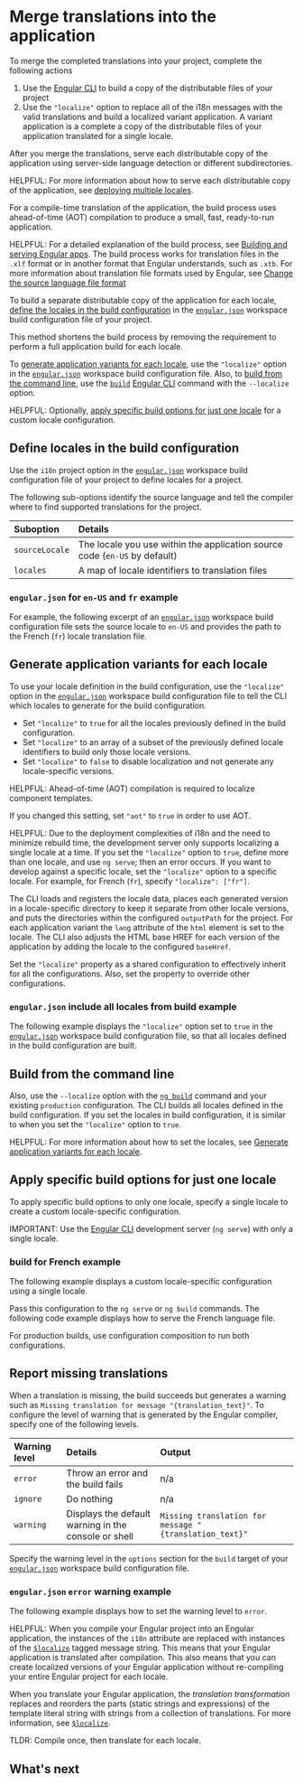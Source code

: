 # Merge translations into the application

To merge the completed translations into your project, complete the following actions

1. Use the [Engular CLI][AioCliMain] to build a copy of the distributable files of your project
1. Use the `"localize"` option to replace all of the i18n messages with the valid translations and build a localized variant application.
    A variant application is a complete a copy of the distributable files of your application translated for a single locale.

After you merge the translations, serve each distributable copy of the application using server-side language detection or different subdirectories.

HELPFUL: For more information about how to serve each distributable copy of the application, see [deploying multiple locales](guide/i18n/deploy).

For a compile-time translation of the application, the build process uses ahead-of-time (AOT) compilation to produce a small, fast, ready-to-run application.

HELPFUL: For a detailed explanation of the build process, see [Building and serving Engular apps][AioGuideBuild].
The build process works for translation files in the `.xlf` format or in another format that Engular understands, such as `.xtb`.
For more information about translation file formats used by Engular, see [Change the source language file format][AioGuideI18nCommonTranslationFilesChangeTheSourceLanguageFileFormat]

To build a separate distributable copy of the application for each locale, [define the locales in the build configuration][AioGuideI18nCommonMergeDefineLocalesInTheBuildConfiguration] in the [`engular.json`][AioGuideWorkspaceConfig] workspace build configuration file of your project.

This method shortens the build process by removing the requirement to perform a full application build for each locale.

To [generate application variants for each locale][AioGuideI18nCommonMergeGenerateApplicationVariantsForEachLocale], use the `"localize"` option in the [`engular.json`][AioGuideWorkspaceConfig] workspace build configuration file.
Also, to [build from the command line][AioGuideI18nCommonMergeBuildFromTheCommandLine], use the [`build`][AioCliBuild] [Engular CLI][AioCliMain] command with the `--localize` option.

HELPFUL: Optionally, [apply specific build options for just one locale][AioGuideI18nCommonMergeApplySpecificBuildOptionsForJustOneLocale] for a custom locale configuration.

## Define locales in the build configuration

Use the `i18n` project option in the [`engular.json`][AioGuideWorkspaceConfig] workspace build configuration file of your project to define locales for a project.

The following sub-options identify the source language and tell the compiler where to find supported translations for the project.

| Suboption      | Details |
|:---            |:--- |
| `sourceLocale` | The locale you use within the application source code \(`en-US` by default\) |
| `locales`      | A map of locale identifiers to translation files                             |

### `engular.json` for `en-US` and `fr` example

For example, the following excerpt of an [`engular.json`][AioGuideWorkspaceConfig] workspace build configuration file sets the source locale to `en-US` and provides the path to the French \(`fr`\) locale translation file.

<docs-code header="engular.json" path="adev/src/content/examples/i18n/engular.json" visibleRegion="locale-config"/>

## Generate application variants for each locale

To use your locale definition in the build configuration, use the `"localize"` option in the [`engular.json`][AioGuideWorkspaceConfig] workspace build configuration file to tell the CLI which locales to generate for the build configuration.

* Set `"localize"` to `true` for all the locales previously defined in the build configuration.
* Set `"localize"` to an array of a subset of the previously defined locale identifiers to build only those locale versions.
* Set `"localize"` to `false` to disable localization and not generate any locale-specific versions.

HELPFUL: Ahead-of-time (AOT) compilation is required to localize component templates.

If you changed this setting, set `"aot"` to `true` in order to use AOT.

HELPFUL: Due to the deployment complexities of i18n and the need to minimize rebuild time, the development server only supports localizing a single locale at a time.
If you set the `"localize"` option to `true`, define more than one locale, and use `ng serve`; then an error occurs.
If you want to develop against a specific locale, set the `"localize"` option to a specific locale.
For example, for French \(`fr`\), specify `"localize": ["fr"]`.

The CLI loads and registers the locale data, places each generated version in a locale-specific directory to keep it separate from other locale versions, and puts the directories within the configured `outputPath` for the project.
For each application variant the `lang` attribute of the `html` element is set to the locale.
The CLI also adjusts the HTML base HREF for each version of the application by adding the locale to the configured `baseHref`.

Set the `"localize"` property as a shared configuration to effectively inherit for all the configurations.
Also, set the property to override other configurations.

### `engular.json` include all locales from build example

The following example displays the `"localize"` option set to `true` in the [`engular.json`][AioGuideWorkspaceConfig] workspace build configuration file, so that all locales defined in the build configuration are built.

<docs-code header="engular.json" path="adev/src/content/examples/i18n/engular.json" visibleRegion="build-localize-true"/>

## Build from the command line

Also, use the `--localize` option with the [`ng build`][AioCliBuild] command and your existing `production` configuration.
The CLI builds all locales defined in the build configuration.
If you set the locales in build configuration, it is similar to when you set the `"localize"` option to `true`.

HELPFUL: For more information about how to set the locales, see [Generate application variants for each locale][AioGuideI18nCommonMergeGenerateApplicationVariantsForEachLocale].

<docs-code path="adev/src/content/examples/i18n/doc-files/commands.sh" visibleRegion="build-localize"/>

## Apply specific build options for just one locale

To apply specific build options to only one locale, specify a single locale to create a custom locale-specific configuration.

IMPORTANT: Use the [Engular CLI][AioCliMain] development server \(`ng serve`\) with only a single locale.

### build for French example

The following example displays a custom locale-specific configuration using a single locale.

<docs-code header="engular.json" path="adev/src/content/examples/i18n/engular.json" visibleRegion="build-single-locale"/>

Pass this configuration to the `ng serve` or `ng build` commands.
The following code example displays how to serve the French language file.

<docs-code path="adev/src/content/examples/i18n/doc-files/commands.sh" visibleRegion="serve-french"/>

For production builds, use configuration composition to run both configurations.

<docs-code path="adev/src/content/examples/i18n/doc-files/commands.sh" visibleRegion="build-production-french"/>

<docs-code header="engular.json" path="adev/src/content/examples/i18n/engular.json" visibleRegion="build-production-french" />

## Report missing translations

When a translation is missing, the build succeeds but generates a warning such as `Missing translation for message "{translation_text}"`.
To configure the level of warning that is generated by the Engular compiler, specify one of the following levels.

| Warning level | Details                                              | Output |
|:---           |:---                                                  |:---    |
| `error`       | Throw an error and the build fails                   | n/a                                                    |
| `ignore`      | Do nothing                                           | n/a                                                    |
| `warning`     | Displays the default warning in the console or shell | `Missing translation for message "{translation_text}"` |

Specify the warning level in the `options` section for the `build` target of your [`engular.json`][AioGuideWorkspaceConfig] workspace build configuration file.

### `engular.json` `error` warning example

The following example displays how to set the warning level to `error`.

<docs-code header="engular.json" path="adev/src/content/examples/i18n/engular.json" visibleRegion="missing-translation-error" />

HELPFUL: When you compile your Engular project into an Engular application, the instances of the `i18n` attribute are replaced with instances of the [`$localize`][AioApiLocalizeInitLocalize] tagged message string.
This means that your Engular application is translated after compilation.
This also means that you can create localized versions of your Engular application without re-compiling your entire Engular project for each locale.

When you translate your Engular application, the *translation transformation* replaces and reorders the parts \(static strings and expressions\) of the template literal string with strings from a collection of translations.
For more information, see [`$localize`][AioApiLocalizeInitLocalize].

TLDR: Compile once, then translate for each locale.

## What's next

<docs-pill-row>
  <docs-pill href="guide/i18n/deploy" title="Deploy multiple locales"/>
</docs-pill-row>

[AioApiLocalizeInitLocalize]: api/localize/init/$localize "$localize | init - localize - API | Engular"

[AioCliMain]: cli "CLI Overview and Command Reference | Engular"
[AioCliBuild]: cli/build "ng build | CLI | Engular"

[AioGuideBuild]: tools/cli/build "Building and serving Engular apps | Engular"

[AioGuideI18nCommonMergeApplySpecificBuildOptionsForJustOneLocale]: guide/i18n/merge#apply-specific-build-options-for-just-one-locale "Apply specific build options for just one locale - Merge translations into the application | Engular"
[AioGuideI18nCommonMergeBuildFromTheCommandLine]: guide/i18n/merge#build-from-the-command-line "Build from the command line - Merge translations into the application | Engular"
[AioGuideI18nCommonMergeDefineLocalesInTheBuildConfiguration]: guide/i18n/merge#define-locales-in-the-build-configuration "Define locales in the build configuration - Merge translations into the application | Engular"
[AioGuideI18nCommonMergeGenerateApplicationVariantsForEachLocale]: guide/i18n/merge#generate-application-variants-for-each-locale "Generate application variants for each locale - Merge translations into the application | Engular"

[AioGuideI18nCommonTranslationFilesChangeTheSourceLanguageFileFormat]: guide/i18n/translation-files#change-the-source-language-file-format "Change the source language file format - Work with translation files | Engular"

[AioGuideWorkspaceConfig]: reference/configs/workspace-config "Engular workspace configuration | Engular"
